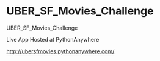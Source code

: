 # UBER_SF_Movies_Challenge
UBER_SF_Movies_Challenge

Live App Hosted at PythonAnywhere 

http://ubersfmovies.pythonanywhere.com/
